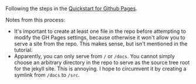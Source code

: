 Following the steps in the [Quickstart for Github Pages][].

Notes from this process:

- It's important to create at least one file in the repo before attempting to modify the GH Pages settings, because otherwise it won't allow you to serve a site from the repo. This makes sense, but isn't mentioned in the tutorial.
- Apparently, you can only serve from `/` or `/docs`. You cannot simply choose an arbitrary directory in the repo to serve as the source tree root for the jekyll site. This is annoying. I hope to circumvent it by creating a symlink from `/docs` to `/src`.

[Quickstart for Github Pages]: https://docs.github.com/en/pages/quickstart
